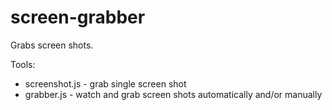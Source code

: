 # screen-grabber

Grabs screen shots.

Tools:
- screenshot.js - grab single screen shot
- grabber.js - watch and grab screen shots automatically and/or manually
